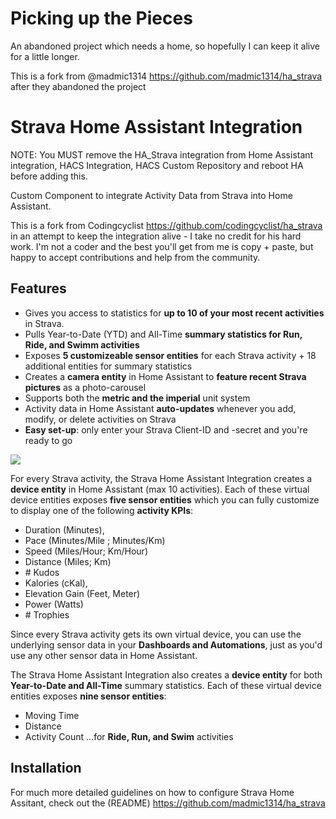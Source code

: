 # Picking up the Pieces
An abandoned project which needs a home, so hopefully I can keep it alive for a little longer.

This is a fork from @madmic1314 <https://github.com/madmic1314/ha_strava> after they abandoned the project

# Strava Home Assistant Integration

NOTE: You MUST remove the HA_Strava integration from Home Assistant integration, HACS Integration, HACS Custom Repository and reboot HA before adding this.

Custom Component to integrate Activity Data from Strava into Home Assistant.

This is a fork from Codingcyclist <https://github.com/codingcyclist/ha_strava> in an attempt to keep the integration alive - I take no credit for his hard work. I'm not a coder and the best you'll get from me is copy + paste, but happy to accept contributions and help from the community.

## Features
* Gives you access to statistics for **up to 10 of your most recent activities** in Strava.
* Pulls Year-to-Date (YTD) and All-Time **summary statistics for Run, Ride, and Swimm activities**
* Exposes **5 customizeable sensor entities** for each Strava activity + 18 additional entities for summary statistics
* Creates a **camera entity** in Home Assistant to **feature recent Strava pictures** as a photo-carousel
* Supports both the **metric and the imperial** unit system
* Activity data in Home Assistant **auto-updates** whenever you add, modify, or delete activities on Strava
* **Easy set-up**: only enter your Strava Client-ID and -secret and you're ready to go

![](sensor_overview.png)

For every Strava activity, the Strava Home Assistant Integration creates a **device entity** in Home Assistant (max 10 activities). Each of these virtual device entities exposes **five sensor entities** which you can fully customize to display one of the following **activity KPIs**:
* Duration (Minutes),
* Pace (Minutes/Mile ; Minutes/Km)
* Speed (Miles/Hour; Km/Hour)
* Distance (Miles; Km)
* \# Kudos
* Kalories (cKal),
* Elevation Gain (Feet, Meter)
* Power (Watts)
* \# Trophies

Since every Strava activity gets its own virtual device, you can use the underlying sensor data in your **Dashboards and Automations**, just as you'd use any other sensor data in Home Assistant. 

The Strava Home Assistant Integration also creates a **device entity** for both **Year-to-Date and All-Time** summary statistics. Each of these virtual device entities exposes **nine sensor entities**:
* Moving Time
* Distance
* Activity Count
...for **Ride, Run, and Swim** activities

## Installation
For much more detailed guidelines on how to configure Strava Home Assitant, check out the (README) https://github.com/madmic1314/ha_strava
